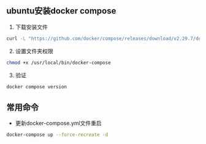 ## ubuntu安装docker compose
1. 下载安装文件
```bash
curl -L "https://github.com/docker/compose/releases/download/v2.29.7/docker-compose-$(uname -s)-$(uname -m)" -o /usr/local/bin/docker-compose
```
2. 设置文件夹权限
```bash
chmod +x /usr/local/bin/docker-compose
```

3. 验证
```bash
docker compose version
```

## 常用命令
- 更新docker-compose.yml文件重启
```bash
docker-compose up --force-recreate -d
```